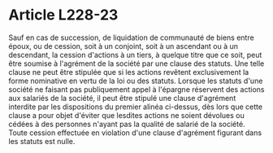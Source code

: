 # Article L228-23

Sauf en cas de succession, de liquidation de communauté de biens entre époux, ou de cession, soit à un conjoint, soit à un ascendant ou à un descendant, la cession d'actions à un tiers, à quelque titre que ce soit, peut être soumise à l'agrément de la société par une clause des statuts.   Une telle clause ne peut être stipulée que si les actions revêtent exclusivement la forme nominative en vertu de la loi ou des statuts.   Lorsque les statuts d'une société ne faisant pas publiquement appel à l'épargne réservent des actions aux salariés de la société, il peut être stipulé une clause d'agrément interdite par les dispositions du premier alinéa ci-dessus, dès lors que cette clause a pour objet d'éviter que lesdites actions ne soient dévolues ou cédées à des personnes n'ayant pas la qualité de salarié de la société.   Toute cession effectuée en violation d'une clause d'agrément figurant dans les statuts est nulle.